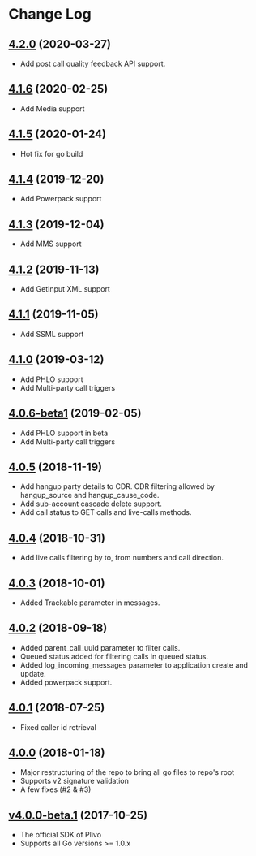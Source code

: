 # Change Log

## [4.2.0](https://github.com/plivo/plivo-go/tree/v4.2.0) (2020-03-27)
- Add post call quality feedback API support.

## [4.1.6](https://github.com/plivo/plivo-go/tree/v4.1.6) (2020-02-25)
- Add Media support

## [4.1.5](https://github.com/plivo/plivo-go/tree/v4.1.5) (2020-01-24)
- Hot fix for go build

## [4.1.4](https://github.com/plivo/plivo-go/tree/v4.1.4) (2019-12-20)
- Add Powerpack support

## [4.1.3](https://github.com/plivo/plivo-go/tree/v4.1.3) (2019-12-04)
- Add MMS support

## [4.1.2](https://github.com/plivo/plivo-go/tree/v4.1.2) (2019-11-13)
- Add GetInput XML support

## [4.1.1](https://github.com/plivo/plivo-go/tree/v4.1.1) (2019-11-05)
- Add SSML support

## [4.1.0](https://github.com/plivo/plivo-go/tree/v4.1.0) (2019-03-12)
- Add PHLO support
- Add Multi-party call triggers

## [4.0.6-beta1](https://github.com/plivo/plivo-go/tree/v4.0.6-beta1) (2019-02-05)
- Add PHLO support in beta
- Add Multi-party call triggers

## [4.0.5](https://github.com/plivo/plivo-go/tree/v4.0.5) (2018-11-19)
- Add hangup party details to CDR. CDR filtering allowed by hangup_source and hangup_cause_code.
- Add sub-account cascade delete support.
- Add call status to GET calls and live-calls methods.

## [4.0.4](https://github.com/plivo/plivo-go/tree/v4.0.4) (2018-10-31)
- Add live calls filtering by to, from numbers and call direction.

## [4.0.3](https://github.com/plivo/plivo-go/tree/v4.0.3) (2018-10-01)
- Added Trackable parameter in messages.

## [4.0.2](https://github.com/plivo/plivo-go/tree/v4.0.2) (2018-09-18)
- Added parent_call_uuid parameter to filter calls.
- Queued status added for filtering calls in queued status.
- Added log_incoming_messages parameter to application create and update.
- Added powerpack support.

## [4.0.1](https://github.com/plivo/plivo-go/tree/v4.0.1) (2018-07-25)
- Fixed caller id retrieval

## [4.0.0](https://github.com/plivo/plivo-go/tree/v4.0.0) (2018-01-18)
- Major restructuring of the repo to bring all go files to repo's root
- Supports v2 signature validation
- A few fixes (#2 & #3)

## [v4.0.0-beta.1](https://github.com/plivo/plivo-go/releases/tag/v4.0.0-beta.1) (2017-10-25)
- The official SDK of Plivo
- Supports all Go versions >= 1.0.x
